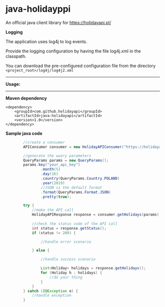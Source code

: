 # java-holidayppi

An official java client library for https://holidayapi.pl/

**Logging**

 The application uses log4j to log events. 

Provide the logging configuration by having the file log4j.xml in the classpath. 

You can download the pre-configured configuration file from the directory `<project_root>/log4j/log4j2.xml` 

****
**Usage:**
***

**Maven dependency**
```
<dependency>
    <groupId>com.github.holidayapi</groupId>
    <artifactId>java-holidayapi</artifactId>
    <version>1.0</version>
</dependency>
```
**Sample java code**
```java
        //create a consumer
        APIConsumer consumer = new HolidayAPIConsumer("https://holidayapi.pl/v1/holidays");

        //generate the wuery parameters
        QueryParams params = new QueryParams();
        params.key("your_api_key")
                .month(5)
                .day(16)
                .country(QueryParams.Country.POLAND)
                .year(2019)
                //JSON is the default format
                .format(QueryParams.Format.JSON)
                .pretty(true);

        try {
            //make the API call
            HolidayAPIResponse response = consumer.getHolidays(params);
            
            //check the status code of the API call
            int status = response.getStatus();
            if (status != 200) {

                //handle error scenario

            } else {

                //handle success scenario

                List<Holiday> holidays = response.getHolidays();
                for (Holiday h : holidays) {
                    //do your thing
                }
            }
        } catch (IOException e) {
            //handle exception
        }
```